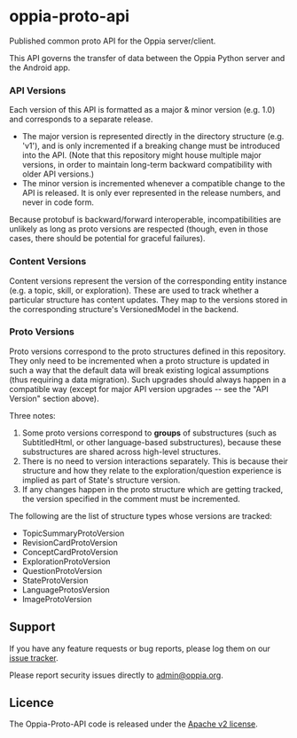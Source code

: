 # oppia-proto-api
Published common proto API for the Oppia server/client.

This API governs the transfer of data between the Oppia Python server and the Android app. 

### API Versions
Each version of this API is formatted as a major & minor version (e.g. 1.0) and corresponds to a separate release.

- The major version is represented directly in the directory structure (e.g. 'v1'), and is only incremented if a breaking change must be introduced into the API. (Note that this repository might house multiple major versions, in order to maintain long-term backward compatibility with older API versions.)
- The minor version is incremented whenever a compatible change to the API is released. It is only ever represented in the release numbers, and never in code form.

Because protobuf is backward/forward interoperable, incompatibilities are unlikely as long as proto versions are respected (though, even in those cases, there should be potential for graceful failures). 

### Content Versions
Content versions represent the version of the corresponding entity instance (e.g. a topic, skill, or exploration). These are used to track whether a particular structure has content updates. They map to the versions stored in the corresponding structure's VersionedModel in the backend.

### Proto Versions
Proto versions correspond to the proto structures defined in this repository. They only need to be incremented when a proto structure is updated in such a way that the default data will break existing logical assumptions (thus requiring a data migration). Such upgrades should always happen in a compatible way (except for major API version upgrades -- see the "API Version" section above).

Three notes:

1. Some proto versions correspond to **groups** of substructures (such as SubtitledHtml, or other language-based substructures), because these substructures are shared across high-level structures.
2. There is no need to version interactions separately. This is because their structure and how they relate to the exploration/question experience is implied as part of State's structure version.
3. If any changes happen in the proto structure which are getting tracked, the version specified in the comment must be incremented.

The following are the list of structure types whose versions are tracked:
- TopicSummaryProtoVersion
- RevisionCardProtoVersion
- ConceptCardProtoVersion
- ExplorationProtoVersion
- QuestionProtoVersion
- StateProtoVersion
- LanguageProtosVersion
- ImageProtoVersion

## Support
If you have any feature requests or bug reports, please log them on our [issue tracker](https://github.com/oppia/oppia-proto-api/issues/new?title=Describe%20your%20feature%20request%20or%20bug%20report%20succinctly&body=If%20you%27d%20like%20to%20propose%20a%20feature,%20describe%20what%20you%27d%20like%20to%20see.%0A%0AIf%20you%27re%20reporting%20a%20bug,%20please%20be%20sure%20to%20include%20the%20expected%20behaviour,%20the%20observed%20behaviour,%20and%20steps%20to%20reproduce%20the%20problem.%20Console%20copy-pastes%20and%20any%20background%20on%20the%20environment%20would%20also%20be%20helpful.%0A%0AThanks!).
 
Please report security issues directly to admin@oppia.org.

## Licence
The Oppia-Proto-API code is released under the [Apache v2 license](https://github.com/oppia/oppia-proto-api/blob/master/LICENSE).
